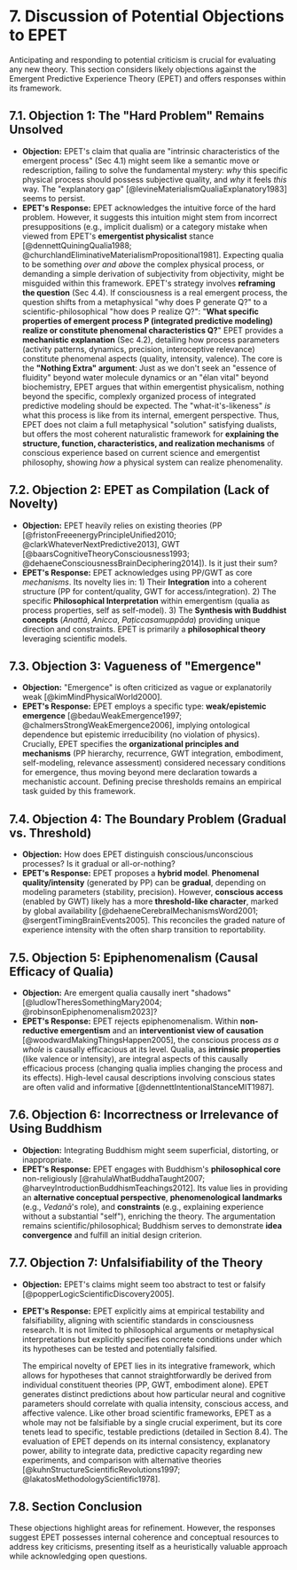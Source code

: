 # 7. Discussion of Potential Objections to EPET

Anticipating and responding to potential criticism is crucial for evaluating any new theory. This section considers likely objections against the Emergent Predictive Experience Theory (EPET) and offers responses within its framework.

## 7.1. Objection 1: The "Hard Problem" Remains Unsolved

*   **Objection:** EPET's claim that qualia are "intrinsic characteristics of the emergent process" (Sec 4.1) might seem like a semantic move or redescription, failing to solve the fundamental mystery: *why* this specific physical process should possess subjective quality, and *why* it feels *this* way. The "explanatory gap" [@levineMaterialismQualiaExplanatory1983] seems to persist.
*   **EPET's Response:** EPET acknowledges the intuitive force of the hard problem. However, it suggests this intuition might stem from incorrect presuppositions (e.g., implicit dualism) or a category mistake when viewed from EPET's **emergentist physicalist** stance [@dennettQuiningQualia1988; @churchlandEliminativeMaterialismPropositional1981]. Expecting qualia to be something *over and above* the complex physical process, or demanding a simple derivation of subjectivity from objectivity, might be misguided within this framework.
    EPET's strategy involves **reframing the question** (Sec 4.4). If consciousness is a real emergent process, the question shifts from a metaphysical "why does P generate Q?" to a scientific-philosophical "how does P realize Q?": "**What specific properties of emergent process P (integrated predictive modeling) realize or constitute phenomenal characteristics Q?**"
    EPET provides a **mechanistic explanation** (Sec 4.2), detailing how process parameters (activity patterns, dynamics, precision, interoceptive relevance) constitute phenomenal aspects (quality, intensity, valence).
    The core is the **"Nothing Extra" argument**: Just as we don't seek an "essence of fluidity" beyond water molecule dynamics or an "élan vital" beyond biochemistry, EPET argues that within emergentist physicalism, nothing beyond the specific, complexly organized process of integrated predictive modeling should be expected. The "what-it's-likeness" *is* what this process is like from its internal, emergent perspective.
    Thus, EPET does not claim a full metaphysical "solution" satisfying dualists, but offers the most coherent naturalistic framework for **explaining the structure, function, characteristics, and realization mechanisms** of conscious experience based on current science and emergentist philosophy, showing *how* a physical system can realize phenomenality.

## 7.2. Objection 2: EPET as Compilation (Lack of Novelty)

*   **Objection:** EPET heavily relies on existing theories (PP [@fristonFreeenergyPrincipleUnified2010; @clarkWhateverNextPredictive2013], GWT [@baarsCognitiveTheoryConsciousness1993; @dehaeneConsciousnessBrainDeciphering2014]). Is it just their sum?
*   **EPET's Response:** EPET acknowledges using PP/GWT as core *mechanisms*. Its novelty lies in: 1) Their **Integration** into a coherent structure (PP for content/quality, GWT for access/integration). 2) The specific **Philosophical Interpretation** within emergentism (qualia as process properties, self as self-model). 3) The **Synthesis with Buddhist concepts** (*Anattā*, *Anicca*, *Paṭiccasamuppāda*) providing unique direction and constraints. EPET is primarily a **philosophical theory** leveraging scientific models.

## 7.3. Objection 3: Vagueness of "Emergence"

*   **Objection:** "Emergence" is often criticized as vague or explanatorily weak [@kimMindPhysicalWorld2000].
*   **EPET's Response:** EPET employs a specific type: **weak/epistemic emergence** [@bedauWeakEmergence1997; @chalmersStrongWeakEmergence2006], implying ontological dependence but epistemic irreducibility (no violation of physics). Crucially, EPET specifies the **organizational principles and mechanisms** (PP hierarchy, recurrence, GWT integration, embodiment, self-modeling, relevance assessment) considered necessary conditions for emergence, thus moving beyond mere declaration towards a mechanistic account. Defining precise thresholds remains an empirical task guided by this framework.

## 7.4. Objection 4: The Boundary Problem (Gradual vs. Threshold)

*   **Objection:** How does EPET distinguish conscious/unconscious processes? Is it gradual or all-or-nothing?
*   **EPET's Response:** EPET proposes a **hybrid model**. **Phenomenal quality/intensity** (generated by PP) can be **gradual**, depending on modeling parameters (stability, precision). However, **conscious access** (enabled by GWT) likely has a more **threshold-like character**, marked by global availability [@dehaeneCerebralMechanismsWord2001; @sergentTimingBrainEvents2005]. This reconciles the graded nature of experience intensity with the often sharp transition to reportability.

## 7.5. Objection 5: Epiphenomenalism (Causal Efficacy of Qualia)

*   **Objection:** Are emergent qualia causally inert "shadows" [@ludlowTheresSomethingMary2004; @robinsonEpiphenomenalism2023]?
*   **EPET's Response:** EPET rejects epiphenomenalism. Within **non-reductive emergentism** and an **interventionist view of causation** [@woodwardMakingThingsHappen2005], the conscious process *as a whole* is causally efficacious at its level. Qualia, as **intrinsic properties** (like valence or intensity), are integral aspects of this causally efficacious process (changing qualia implies changing the process and its effects). High-level causal descriptions involving conscious states are often valid and informative [@dennettIntentionalStanceMIT1987].

## 7.6. Objection 6: Incorrectness or Irrelevance of Using Buddhism

*   **Objection:** Integrating Buddhism might seem superficial, distorting, or inappropriate.
*   **EPET's Response:** EPET engages with Buddhism's **philosophical core** non-religiously [@rahulaWhatBuddhaTaught2007; @harveyIntroductionBuddhismTeachings2012]. Its value lies in providing an **alternative conceptual perspective**, **phenomenological landmarks** (e.g., *Vedanā*'s role), and **constraints** (e.g., explaining experience without a substantial "self"), enriching the theory. The argumentation remains scientific/philosophical; Buddhism serves to demonstrate **idea convergence** and fulfill an initial design criterion.

## 7.7. Objection 7: Unfalsifiability of the Theory

*   **Objection:** EPET's claims might seem too abstract to test or falsify [@popperLogicScientificDiscovery2005].
*   **EPET's Response:** EPET explicitly aims at empirical testability and falsifiability, aligning with scientific standards in consciousness research. It is not limited to philosophical arguments or metaphysical interpretations but explicitly specifies concrete conditions under which its hypotheses can be tested and potentially falsified.

    The empirical novelty of EPET lies in its integrative framework, which allows for hypotheses that cannot straightforwardly be derived from individual constituent theories (PP, GWT, embodiment alone). EPET generates distinct predictions about how particular neural and cognitive parameters should correlate with qualia intensity, conscious access, and affective valence. Like other broad scientific frameworks, EPET as a whole may not be falsifiable by a single crucial experiment, but its core tenets lead to specific, testable predictions (detailed in Section 8.4). The evaluation of EPET depends on its internal consistency, explanatory power, ability to integrate data, predictive capacity regarding new experiments, and comparison with alternative theories [@kuhnStructureScientificRevolutions1997; @lakatosMethodologyScientific1978].

## 7.8. Section Conclusion

These objections highlight areas for refinement. However, the responses suggest EPET possesses internal coherence and conceptual resources to address key criticisms, presenting itself as a heuristically valuable approach while acknowledging open questions.
